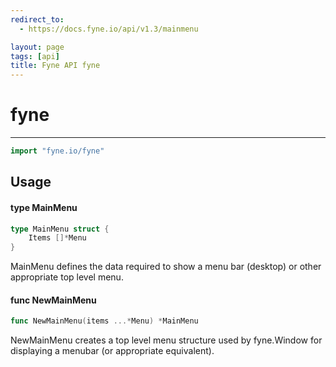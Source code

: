 ```yaml
---
redirect_to:
  - https://docs.fyne.io/api/v1.3/mainmenu

layout: page
tags: [api]
title: Fyne API fyne
---
```



# fyne
---
```go
import "fyne.io/fyne"
```

## Usage

#### type MainMenu

```go
type MainMenu struct {
	Items []*Menu
}
```

MainMenu defines the data required to show a menu bar (desktop) or other appropriate top level menu.

#### func  NewMainMenu

```go
func NewMainMenu(items ...*Menu) *MainMenu
```
NewMainMenu creates a top level menu structure used by fyne.Window for displaying a menubar (or appropriate equivalent).
